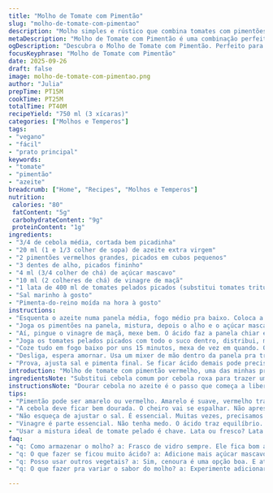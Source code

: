 ```yaml
---
title: "Molho de Tomate com Pimentão"
slug: "molho-de-tomate-com-pimentao"
description: "Molho simples e rústico que combina tomates com pimentões vermelhos. Cozimento cuidadoso para extrair doçura natural, textura na medida e vibração visual intensa. Sem leite, ovos, glúten ou nozes; serve veganos e intolerantes. Ótimo para massas, petiscos ou base para outros pratos. Técnica envolve caramelizar levemente os vegetais, adicionar acidez equilibrada e triturar ao ponto certo. Canja de erros fácil: controla acidez, ajusta sal e temperos no final. Pode usar pimentão amarelo ou até vermelho defumado pra variação aromática. Tempo privilegiando texturas e aromas, não relógio."
metaDescription: "Molho de Tomate com Pimentão é uma combinação perfeita de sabores. Simples de fazer, traz frescor e profundidade ao seu prato."
ogDescription: "Descubra o Molho de Tomate com Pimentão. Perfeito para massas ou como base. Textura e sabor na medida certa."
focusKeyphrase: "Molho de Tomate com Pimentão"
date: 2025-09-26
draft: false
image: molho-de-tomate-com-pimentao.png
author: "Julia"
prepTime: PT15M
cookTime: PT25M
totalTime: PT40M
recipeYield: "750 ml (3 xícaras)"
categories: ["Molhos e Temperos"]
tags:
- "vegano"
- "fácil"
- "prato principal"
keywords:
- "tomate"
- "pimentão"
- "azeite"
breadcrumb: ["Home", "Recipes", "Molhos e Temperos"]
nutrition: 
 calories: "80"
 fatContent: "5g"
 carbohydrateContent: "9g"
 proteinContent: "1g"
ingredients:
- "3/4 de cebola média, cortada bem picadinha"
- "20 ml (1 e 1/3 colher de sopa) de azeite extra virgem"
- "2 pimentões vermelhos grandes, picados em cubos pequenos"
- "3 dentes de alho, picados fininho"
- "4 ml (3/4 colher de chá) de açúcar mascavo"
- "10 ml (2 colheres de chá) de vinagre de maçã"
- "1 lata de 400 ml de tomates pelados picados (substitui tomates triturados)"
- "Sal marinho à gosto"
- "Pimenta-do-reino moída na hora à gosto"
instructions:
- "Esquenta o azeite numa panela média, fogo médio pra baixo. Coloca a cebola picada e deixa ela ficar translúcida, com as bordas já começando a dourar. Só aí que você sente o cheiro se abrir."
- "Joga os pimentões na panela, mistura, depois o alho e o açúcar mascavo. Fica mexendo, deixa os vegetais soltarem seus sucos, o açúcar vai ajudar a caramelizar sem queimar. Uns 7 a 10 minutos, até o pimentão murchar e ficar com brilho intenso e aroma adocicado no ar."
- "Aí, pingue o vinagre de maçã, mexe bem. O ácido faz a panela chiar e começa a desmontar um pouco os vegetais, jugo já quase evaporando, textura fica pegajosa na base. Se sobrar líquido ainda, deixa reduzir até quase secar, com cuidado pra não queimar, mas sentir um ligeiro doçor caramelizado no fundo."
- "Joga os tomates pelados picados com todo o suco dentro, distribui, mexe. Tempera com sal e pimenta, adiciona pouco de água se precisar pra ajudar a mexer. Baixa o fogo, tampa de leve, mas deixa umas fissuras pra sair vapor."
- "Coze tudo em fogo baixo por uns 15 minutos, mexa de vez em quando. O molho deve ficar encorpado, mas não seco demais; você quer textura que ao passar na colher mostre resistência, pedaços desmanchando, sem virar purê."
- "Desliga, espera amornar. Usa um mixer de mão dentro da panela pra triturar até conseguir textura levemente lisinha, ainda com algum pedaço mais robusto, não precisa ser homogenizado. Se achar seco demais, acrescenta um fio de água ou azeite e mistura."
- "Prova, ajusta sal e pimenta final. Se ficar ácido demais pode precisar uma pitada extra de açúcar mascavo. Esquenta na hora de servir. Fica bom com massas frescas, arroz, legumes cozidos, ou só com pão francês quente mesmo."
introduction: "Molho de tomate com pimentão vermelho, uma das minhas primeiras descobertas na cozinha pra transformar ingredientes simples em algo cheio de personalidade. A combinação do pimentão adocicado com acidez delicada do vinagre de maçã cria um equilíbrio que quebra o básico molho de tomate, trazendo frescor e profundidade. Aprendi que controlar a redução e caramelização dos pimentões e cebolas é o ponto-chave, assim como respeitar os tempos para não perder textura e aroma. A textura levemente rústica, com pedacinhos ainda visíveis, dá uma experiência tão visual quanto gustativa que mais industrializados nunca alcançam. Um molho livre de alergênicos que virou base pra múltiplos pratos em casa, do mais simples ao mais elaborado."
ingredientsNote: "Substitui cebola comum por cebola roxa para trazer um pouco mais de doçura se quiser variar. O vinagre de vinho pode ser usado, mas prefiro o de maçã pela suavidade. Use tomates pelados em lata, frescos têm mais risco de amargar se não muito maduros. O açúcar mascavo ajuda no equilíbrio da acidez; se não tiver, coloca açúcar cristal, mas menos pra não pesar. Azeite extra virgem traz aromas importantes, mas se quiser pode usar óleo de girassol sem problemas. Pimentão amarelo é mais suave, uma boa opção pra quem gosta de sabores mais delicados. Atenção no ponto de cozimento para não perder o frescor do pimentão por excesso de calor."
instructionsNote: "Dourar cebola no azeite é o passo que começa a liberar sabores complexos. O açucar junto ao pimentão facilita uma leve caramelização que traz um fundo doce natural. O vinagre deve ser incorporado quase como deglaçar; ele ajuda a soltar as partículas grudadas no fundo da panela que carregam sabor. A redução até quase secar antes de adicionar o tomate evita que o molho fique aguado, concentrando sabor. Usar tomates pelados picados traz textura mais controlada do que triturados industrializados. A cocção lenta garante que os sabores se unam sem perder frescura, textura firme, e aroma. O uso do mixer dá acabamento com o controle da consistência, evitando um purê homogêneo demais. Provar e ajustar temperos ao final é regra de ouro aqui."
tips:
- "Pimentão pode ser amarelo ou vermelho. Amarelo é suave, vermelho traz doçura. Teste com defumado. Ou até usar só cebola roxa. A escolha afeta sabor."
- "A cebola deve ficar bem dourada. O cheiro vai se espalhar. Não apresse. E tenha cuidado para não queimar. Olhe a cor, suspire fundo, aproveite o cheiro."
- "Não esqueça de ajustar o sal. É essencial. Muitas vezes, precisamos adicionar mais depois de triturar. O gosto muda. Provar é crucial."
- "Vinagre é parte essencial. Não tenha medo. O ácido traz equilíbrio. Mas coloque aos poucos, evite exageros. Reduzir é fundamental antes do tomate entrar."
- "Usar a mistura ideal de tomate pelado é chave. Lata ou fresco? Lata me ajuda a evitar amargor. Fresco é lindo, mas arriscado. Aprenda a controlar isso."
faq:
- "q: Como armazenar o molho? a: Frasco de vidro sempre. Ele fica bom até 5 dias na geladeira. Pode congelar também. Apenas não encher muito."
- "q: O que fazer se ficou muito ácido? a: Adicione mais açúcar mascavo, mas pouco. Ajuste aos poucos. Cada tomate pode ser diferente. Aprender a equilibrar é método."
- "q: Posso usar outros vegetais? a: Sim, cenoura é uma opção boa. E até abobrinha. Sempre sentir a textura. Mas cuidado com excesso de água."
- "q: O que fazer pra variar o sabor do molho? a: Experimente adicionar ervas frescas. Manjericão é incrível. Ou orégano, mas frescos sempre. Secos são mais intensos."

---
```

